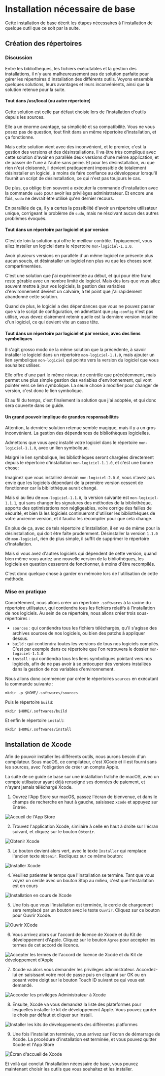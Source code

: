 # Installation nécessaire de base

Cette installation de base décrit les étapes nécessaires à l'installation de
quelque outil que ce soit par la suite.

## Création des répertoires

### Discussion

Entre les bibliothèques, les fichiers exécutables et la gestion des
installations, il n'y aura malheureusement pas de solution parfaite pour gérer
les répertoires d'installation des différents outils. Voyons ensemble quelques
solutions, leurs avantages et leurs inconvénients, ainsi que la solution
retenue pour la suite.

#### Tout dans /usr/local (ou autre répertoire)

Cette solution est celle par défaut choisie lors de l'installation d'outils
depuis les sources.

Elle a un énorme avantage, sa simplicité et sa compatibilité. Vous ne vous posez
pas de question, tout finit dans un même répertoire d'installation, et ça
fonctionne.

Mais cette solution vient avec des inconvénient, et le premier, c'est la gestion
des versions et des désinstallations. Il va être très compliqué avec cette
solution d'avoir en parallèle deux versions d'une même application, et de passer
de l'une à l'autre sans peine. Et pour les désinstallation, vu que rien n'est
cloisonné, il devient pratiquement impossible de totalement désinstaller un
logiciel, à moins de faire confiance au développeur lorsqu'il fournit un script
de désinstallation, ce qui n'est pas toujours le cas.

De plus, ça oblige bien souvent a exécuter la commande d'installation avec la
commande `sudo` pour avoir les privilèges administrateur. Et encore une fois,
`sudo` ne devrait être utilisé qu'en dernier recours.

En parallèle de ça, il y a certes la possibilité d'avoir un répertoire
utilisateur unique, corrigeant le problème de `sudo`, mais ne résolvant aucun
des autres problèmes évoqués.

#### Tout dans un répertoire par logiciel et par version

C'est de loin la solution qui offre le meilleur contrôle. Typiquement, vous
allez installer un logiciel dans le répertoire `mon-logiciel-1.1.0`.

Avoir plusieurs versions en parallèle d'un même logiciel ne présente plus aucun
soucis, et désinstaller un logiciel non plus vu que les choses sont
compartimentées.

C'est une solution que j'ai expérimentée au début, et qui pour être franc reste
gérable avec un nombre limité de logiciel. Mais dès lors que vous allez souvent
mettre à jour vos logiciels, la gestion des variables d'environnement devient un
calvaire, à tel point que j'ai rapidement abandonné cette solution.

Quand de plus, le logiciel a des dépendances que vous ne pouvez passer que via
le script de configuration, en admettant que `pkg-config` n'est pas utilisé,
vous devez clairement retenir quelle est la dernière version installée d'un
logiciel, ce qui devient vite un casse tête.

#### Tout dans un répertoire par logiciel et par version, avec des liens symboliques

Il s'agit grosso modo de la même solution que la précédente, à savoir installer
le logiciel dans un répertoire `mon-logiciel-1.1.0`, mais ajouter un lien
symbolique `mon-logiciel` qui pointe vers la version du logiciel que vous
souhaitez utiliser.

Elle offre d'une part le même niveau de contrôle que précédemment, mais permet
une plus simple gestion des variables d'environnement, qui vont pointer vers ce
lien symbolique. La seule chose à modifier pour changer de version, c'est donc
le lien symbolique.

Et au fil du temps, c'est finalement la solution que j'ai adoptée, et qui donc
sera couverte dans ce guide.

#### Un grand pouvoir implique de grandes responsabilités

Attention, la dernière solution retenue semble magique, mais il y a un gros
inconvénient. La gestion des dépendances de bibliothèques logicielles.

Admettons que vous ayez installé votre logiciel dans le répertoire
`mon-logiciel-1.1.0`, avec un lien symbolique.

Malgré le lien symbolique, les bibliothèques seront chargées directement depuis
le répertoire d'installation `mon-logiciel-1.1.0`, et c'est une bonne chose:

Imaginez que vous installiez demain `mon-logiciel-2.0.0`, vous n'avez pas envie
que les logiciels dépendant de la première version cessent de fonctionner car la
bibliothèque aurait changé.

Mais si au lieu de `mon-logiciel-1.1.0`, la version suivante est
`mon-logiciel-1.1.1`, qui sans changer les signatures des méthodes de la
bibliothèque, apporte des optimistations non négligeables, voire corrige des
failles de sécurité, et bien là les logiciels continueront d'utiliser les
bibliothèques de votre ancienne version, et il faudra les recompiler pour que
cela change.

En plus de ça, avec de tels répertoire d'installation, il en va de même pour la
désinstallation, qui doit être faîte prudemment. Désinstaller la version `1.1.0`
de `mon-logiciel`, rien de plus simple, il suffit de supprimer le répertoire
d'installation.

Mais si vous avez d'autres logiciels qui dépendent de cette version, quand bien
même vous auriez une nouvelle version de la bibliothèques, les logiciels en
question cesseront de fonctionner, à moins d'être recompilés.

C'est donc quelque chose à garder en mémoire lors de l'utilisation de cette
méthode.

### Mise en pratique

Concrètement, nous allons créer un répertoire `.softwares` à la racine du
répertoire utilisateur, qui contiendra tous les fichiers relatifs à
l'installation de nos logiciels. Au sein de ce répertoire, nous allons créer
trois sous-répertoires :

* `sources` : qui contiendra tous les fichiers téléchargés, qu'il s'agisse des
archives sources de nos logiciels, ou bien des patchs à appliquer dessus.
* `build` : qui contiendra toutes les versions de tous nos logiciels compilés.
C'est par exemple dans ce répertoire que l'on retrouvera le dossier
`mon-logiciel-1.1.0`
* `install` : qui contiendra tous les liens symboliques pointant vers nos
logiciels, afin de ne pas avoir à se préocuper des versions installées dans la
gestion de nos variables d'environnement.

Nous allons donc commencer par créer le répertoires `sources` en exécutant la
commande suivante :

```
mkdir -p $HOME/.softwares/sources
```

Puis le répertoire `build`:

```
mkdir $HOME/.softwares/build
```

Et enfin le répertoire `install`:

```
mkdir $HOME/.softwares/install
```

## Installation de Xcode

Afin de pouvoir installer les différents outils, nous aurons besoin d'un
compilateur. Sous macOS, ce compilateur, c'est XCode et il est fourni sans les
sources, avec l'obligation de créer un compte Apple.

La suite de ce guide se base sur une installation fraîche de macOS, avec un
compte utilisateur ayant déjà renseigné ses données de paiement, et n'ayant
jamais téléchargé Xcode.

1. Ouvrez l'App Store sur macOS, passez l'écran de bienvenue, et dans le champs
de recherche en haut à gauche, saisissez `xcode` et appuyez sur Entrée.

![Accueil de l'App Store](img/01-search-xcode.png)

2. Trouvez l'application Xcode, similaire à celle en haut à droite sur l'écran
suivant, et cliquez sur le bouton `Obtenir`.

![Obtenir Xcode](img/02-click-get.png)

3. Le bouton devient alors vert, avec le texte `Installer` qui remplace l'ancien
texte `Obtenir`. Recliquez sur ce même bouton:

![Installer Xcode](img/03-click-install.png)

4. Veuillez patienter le temps que l'installation se termine. Tant que vous
voyez un cercle avec un bouton Stop au milieu, c'est que l'installation est en
cours

![Installation en cours de Xcode](img/04-wait-install.png)

5. Une fois que vous l'installation est terminée, le cercle de chargement sera
remplacé par un bouton avec le texte `Ouvrir`. Cliquez sur ce bouton pour
Ouvrir Xcode.

![Ouvrir XCode](img/05-click-open.png)

6. Vous arrivez alors sur l'accord de licence de Xcode et du Kit de
développement d'Apple. Cliquez sur le bouton `Agree` pour accepter les termes
de cet accord de licence.

![Accepter les termes de l'accord de licence de Xcode et du Kit de développement
d'Apple](img/06-click-agree.png)

7. Xcode va alors vous demander les privilèges administrateur. Accordez-lui en
saisissant votre mot de passe puis en cliquant sur OK ou en posant votre doigt
sur le bouton Touch ID suivant ce qui vous est demandé.

![Accorder les privilèges Administrateur à Xcode](img/07-type-password.png)

8. Ensuite, Xcode va vous demandez la liste des plateformes pour lesquelles
installer le kit de développement Apple. Vous pouvez garder le choix par
défaut et cliquer sur Install.

![Installer les kits de développements des différentes
platformes](img/08-install-platforms.png)

9. Une fois l'installation terminée, vous arrivez sur l'écran de démarrage de
Xcode. La procédure d'installation est terminée, et vous pouvez quitter Xcode
et l'App Store

![Écran d'accueil de Xcode](img/09-xcode-home.png)

Et voilà qui conclut l'installation nécessaire de base, vous pouvez maintenant
choisir les outils que vous souhaitez et les installer.